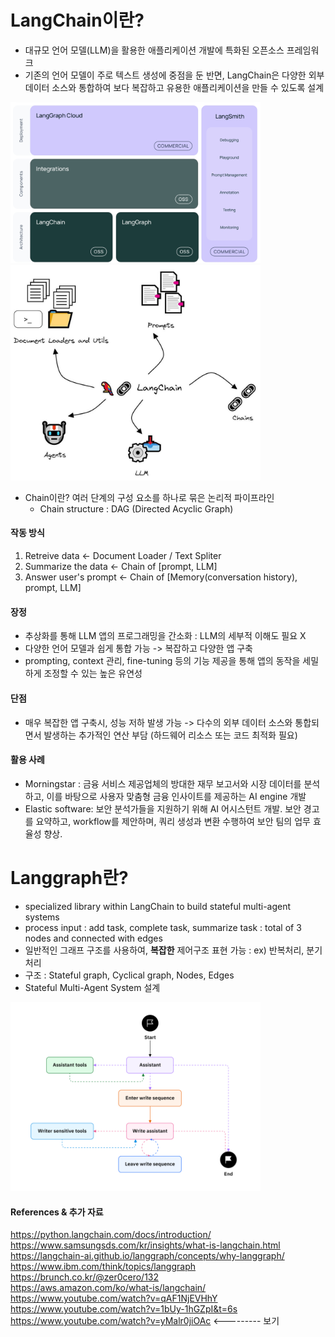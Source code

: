 # LangChain이란?
- 대규모 언어 모델(LLM)을 활용한 애플리케이션 개발에 특화된 오픈소스 프레임워크  
- 기존의 언어 모델이 주로 텍스트 생성에 중점을 둔 반면, LangChain은 다양한 외부 데이터 소스와 통합하여 보다 복잡하고 유용한 애플리케이션을 만들 수 있도록 설계  

<img src="./resource/langchain_basic_framework.png" width="400px" style="margin-right: 20px;">
<img src="./resource/langchain.jpg" width="400px">

- Chain이란? 여러 단계의 구성 요소를 하나로 묶은 논리적 파이프라인
  - Chain structure : DAG (Directed Acyclic Graph)
    
#### 작동 방식
1. Retreive data            <- Document Loader / Text Spliter
2. Summarize the data       <- Chain of [prompt, LLM]  
3. Answer user's prompt     <- Chain of [Memory(conversation history), prompt, LLM]

#### 장정 
- 추상화를 통해 LLM 앱의 프로그래밍을 간소화 : LLM의 세부적 이해도 필요 X
- 다양한 언어 모델과 쉽게 통합 가능 -> 복잡하고 다양한 앱 구축
- prompting, context 관리, fine-tuning 등의 기능 제공을 통해 앱의 동작을 세밀하게 조정할 수 있는 높은 유연성

#### 단점
- 매우 복잡한 앱 구축시, 성능 저하 발생 가능 -> 다수의 외부 데이터 소스와 통합되면서 발생하는 추가적인 연산 부담 (하드웨어 리소스 또는 코드 최적화 필요)

#### 활용 사례
- Morningstar : 금융 서비스 제공업체의 방대한 재무 보고서와 시장 데이터를 분석하고, 이를 바탕으로 사용자 맞춤형 금융 인사이트를 제공하는 AI engine 개발
- Elastic software: 보안 분석가들을 지원하기 위해 AI 어시스턴트 개발. 보안 경고를 요약하고, workflow를 제안하며, 쿼리 생성과 변환 수행하여 보안 팀의 업무 효율성 향상.


# Langgraph란?
- specialized library within LangChain to build stateful multi-agent systems
- process input : add task, complete task, summarize task : total of 3 nodes and connected with edges
- 일반적인 그래프 구조를 사용하여, **복잡한** 제어구조 표현 가능 : ex) 반복처리, 분기처리 
- 구조 : Stateful graph, Cyclical graph, Nodes, Edges
- Stateful Multi-Agent System 설계 

<img src="./resource/langgraph.png" width="400px">


#### References & 추가 자료
https://python.langchain.com/docs/introduction/  
https://www.samsungsds.com/kr/insights/what-is-langchain.html  
https://langchain-ai.github.io/langgraph/concepts/why-langgraph/  
https://www.ibm.com/think/topics/langgraph  
https://brunch.co.kr/@zer0cero/132  
https://aws.amazon.com/ko/what-is/langchain/  
https://www.youtube.com/watch?v=qAF1NjEVHhY  
https://www.youtube.com/watch?v=1bUy-1hGZpI&t=6s  
https://www.youtube.com/watch?v=yMalr0jiOAc    <---------  보기
